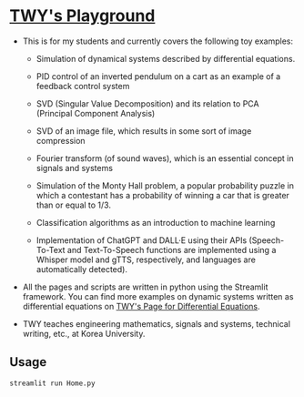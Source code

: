 # [TWY's Playground](https://twy-playground.streamlit.app/)

* This is for my students and currently covers the following
  toy examples:
  
  - Simulation of dynamical systems described by differential equations.

  - PID control of an inverted pendulum on a cart as an example of
    a feedback control system

  - SVD (Singular Value Decomposition) and its relation
    to PCA (Principal Component Analysis)

  - SVD of an image file, which results in some sort of image
    compression

  - Fourier transform (of sound waves), which is an essential
    concept in signals and systems

  - Simulation of the Monty Hall problem, a popular probability puzzle
    in which a contestant has a probability of winning a car that is
    greater than or equal to 1/3.

  - Classification algorithms as an introduction to machine learning

  - Implementation of ChatGPT and DALL·E using their APIs
    (Speech-To-Text and Text-To-Speech functions are implemented
    using a Whisper model and gTTS, respectively, and languages
    are automatically detected).

* All the pages and scripts are written in python using the
  Streamlit framework. You can find more examples on dynamic
  systems written as differential equations on
  [TWY's Page for Differential Equations](https://diff-eqn.streamlit.app/).


* TWY teaches engineering mathematics, signals and systems,
  technical writing, etc., at Korea University.

## Usage
```python
streamlit run Home.py
```
